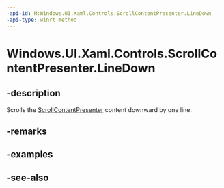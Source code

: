 ```yaml
---
-api-id: M:Windows.UI.Xaml.Controls.ScrollContentPresenter.LineDown
-api-type: winrt method
---
```


<!-- Method syntax
public void LineDown()
-->

# Windows.UI.Xaml.Controls.ScrollContentPresenter.LineDown

## -description
Scrolls the [ScrollContentPresenter](scrollcontentpresenter.md) content downward by one line.



## -remarks

## -examples

## -see-also
